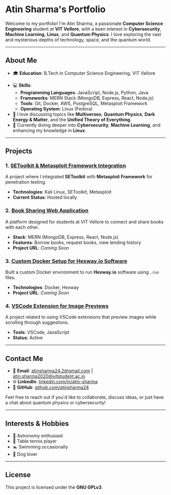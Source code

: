 # Atin Sharma's Portfolio

Welcome to my portfolio! I'm Atin Sharma, a passionate **Computer Science Engineering** student at **VIT Vellore**, with a keen interest in **Cybersecurity**, **Machine Learning**, **Linux**, and **Quantum Physics**. I love exploring the vast and mysterious depths of technology, space, and the quantum world.

---

## About Me

- 🎓 **Education**: B.Tech in Computer Science Engineering, VIT Vellore
<!-- - 💼 **Intern**: Code4GovTech, Samagra -->
- 💻 **Skills**:
  - **Programming Languages**: JavaScript, Node.js, Python, Java
  - **Frameworks**: MERN Stack (MongoDB, Express, React, Node.js)
  - **Tools**: Git, Docker, AWS, PostgreSQL, Metasploit Framework
  - **Operating System**: Linux (Fedora)
- 💬 I love discussing topics like **Multiverses**, **Quantum Physics**, **Dark Energy & Matter**, and the **Unified Theory of Everything**.
- 🌱 Currently diving deeper into **Cybersecurity**, **Machine Learning**, and enhancing my knowledge in **Linux**.

---

## Projects

### 1. [SEToolkit & Metasploit Framework Integration](#)
A project where I integrated **SEToolkit** with **Metasploit Framework** for penetration testing. 
- **Technologies**: Kali Linux, SEToolkit, Metasploit
- **Current Status**: Hosted locally

### 2. [Book Sharing Web Application](#)
A platform designed for students at VIT Vellore to connect and share books with each other.
- **Stack**: MERN (MongoDB, Express, React, Node.js)
- **Features**: Borrow books, request books, view lending history
- **Project URL**: *Coming Soon*

### 3. [Custom Docker Setup for Hexway.io Software](#)
Built a custom Docker environment to run **Hexway.io** software using `.run` files.
- **Technologies**: Docker, Hexway
- **Project URL**: *Coming Soon*

### 4. [VSCode Extension for Image Previews](#)
A project related to using VSCode extensions that preview images while scrolling through suggestions.
- **Tools**: VSCode, JavaScript
- **Status**: Active

---

## Contact Me

- 📧 **Email**: atinsharma24.2@gmail.com | atin.sharma2020@vitstudent.ac.in
- 🌐 **LinkedIn**: [linkedin.com/in/atin-sharma](#)
- 🐙 **GitHub**: [github.com/atinsharma24](https://github.com/atinsharma24)

Feel free to reach out if you'd like to collaborate, discuss ideas, or just have a chat about quantum physics or cybersecurity!

---

## Interests & Hobbies

- 🚀 Astronomy enthusiast
- 🏓 Table tennis player
- 🏊 Swimming occasionally
- 🐶 Dog lover

---

## License

This project is licensed under the **GNU GPLv3**.

